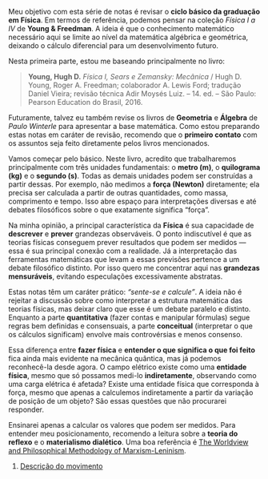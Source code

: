 Meu objetivo com esta série de notas é revisar o **ciclo básico da graduação em Física**. Em termos de referência, podemos pensar na coleção *Física I a IV* de **Young & Freedman**. A ideia é que o conhecimento matemático necessário aqui se limite ao nível da matemática algébrica e geométrica, deixando o cálculo diferencial para um desenvolvimento futuro.

Nesta primeira parte, estou me baseando principalmente no livro:

> **Young, Hugh D.** *Física I, Sears e Zemansky: Mecânica* / Hugh D. Young, Roger A. Freedman; colaborador A. Lewis Ford; tradução Daniel Vieira; revisão técnica Adir Moysés Luiz. – 14. ed. – São Paulo: Pearson Education do Brasil, 2016.

Futuramente, talvez eu também revise os livros de **Geometria** e **Álgebra** de *Paulo Winterle* para apresentar a base matemática. Como estou preparando estas notas em caráter de revisão, recomendo que o **primeiro contato** com os assuntos seja feito diretamente pelos livros mencionados.

Vamos começar pelo básico. Neste livro, acredito que trabalharemos principalmente com três unidades fundamentais: o **metro (m)**, o **quilograma (kg)** e o **segundo (s)**. Todas as demais unidades podem ser construídas a partir dessas. Por exemplo, não medimos a **força (Newton)** diretamente; ela precisa ser calculada a partir de outras quantidades, como massa, comprimento e tempo. Isso abre espaço para interpretações diversas e até debates filosóficos sobre o que exatamente significa “força”.

Na minha opinião, a principal característica da **Física** é sua capacidade de **descrever** e **prever** grandezas observáveis. O ponto indiscutível é que as teorias físicas conseguem prever resultados que podem ser medidos — essa é sua principal conexão com a realidade. Já a interpretação das ferramentas matemáticas que levam a essas previsões pertence a um debate filosófico distinto. Por isso quero me concentrar aqui nas **grandezas mensuráveis**, evitando especulações excessivamente abstratas.

Estas notas têm um caráter prático: *“sente-se e calcule”*. A ideia não é rejeitar a discussão sobre como interpretar a estrutura matemática das teorias físicas, mas deixar claro que esse é um debate paralelo e distinto.   Enquanto a parte **quantitativa** (fazer contas e manipular fórmulas) segue regras bem definidas e consensuais, a parte **conceitual** (interpretar o que os cálculos significam) envolve mais controvérsias e menos consenso.  

Essa diferença entre **fazer física** e **entender o que significa o que foi feito** fica ainda mais evidente na mecânica quântica, mas já podemos reconhecê-la desde agora. O campo elétrico existe como uma **entidade física**, mesmo que só possamos medi-lo **indiretamente**, observando como uma carga elétrica é afetada? Existe uma entidade física que corresponda à força, mesmo que apenas a calculemos indiretamente a partir da variação de posição de um objeto? São essas questões que não procurarei responder.


Ensinarei apenas a calcular os valores que podem ser medidos. Para entender meu posicionamento, recomendo a leitura sobre a **teoria do reflexo** e o **materialismo dialético**. Uma boa referência é [The Worldview and Philosophical Methodology of Marxism-Leninism](https://www.banyanhouse.org/product/ebook-the-worldview-and-philosophical-methodology-of-marxism-leninism/).

1. [Descrição do movimento](https://github.com/jdansb/Fisica/blob/main/FisicaA/Um.ipynb)
